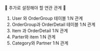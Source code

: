 **🔗** 추가로 설정해야 할 연관 관계 **🔗**

1. User 와 OrderGroup 테이블 1:N 관계
2. OrderGroup과 OrderDetail 테이블 1:N 관계
3. Item 과 OrderDetail 1:N 관계
4. Parter와 item 1:N 관계
5. Category와 Partner 1:N 관계
